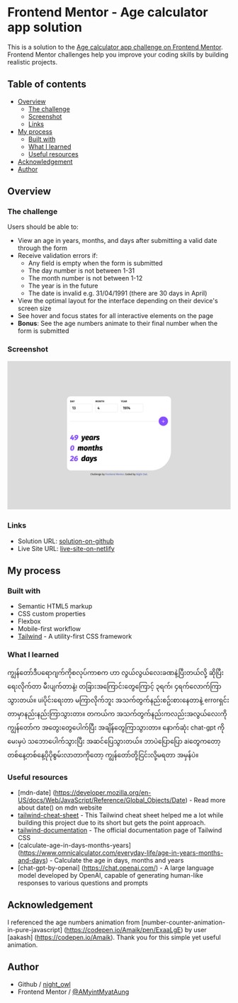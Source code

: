 # Frontend Mentor - Age calculator app solution

This is a solution to the [Age calculator app challenge on Frontend Mentor](https://www.frontendmentor.io/challenges/age-calculator-app-dF9DFFpj-Q). Frontend Mentor challenges help you improve your coding skills by building realistic projects. 

## Table of contents

- [Overview](#overview)
  - [The challenge](#the-challenge)
  - [Screenshot](#screenshot)
  - [Links](#links)
- [My process](#my-process)
  - [Built with](#built-with)
  - [What I learned](#what-i-learned)
  - [Useful resources](#useful-resources)
- [Acknowledgement](#acknowledgement)
- [Author](#author)

## Overview

### The challenge

Users should be able to:

- View an age in years, months, and days after submitting a valid date through the form
- Receive validation errors if:
  - Any field is empty when the form is submitted
  - The day number is not between 1-31
  - The month number is not between 1-12
  - The year is in the future
  - The date is invalid e.g. 31/04/1991 (there are 30 days in April)
- View the optimal layout for the interface depending on their device's screen size
- See hover and focus states for all interactive elements on the page
- **Bonus**: See the age numbers animate to their final number when the form is submitted

### Screenshot

![desktop-design](./design/age-calculator-desktop-view.png)

### Links

- Solution URL: [solution-on-github](https://github.com/AMyintMyatAung/Frontend-Mentor-Challenges/tree/main/age-calculator)
- Live Site URL: [live-site-on-netlify](https://preeminent-begonia-07fe3c.netlify.app/age-calculator/index.html)

## My process

### Built with

- Semantic HTML5 markup
- CSS custom properties
- Flexbox
- Mobile-first workflow
- [Tailwind](https://tailwindcss.com) - A utility-first CSS framework

### What I learned

ကျွန်တော်ဒီပရောဂျက်ကိုစလုပ်ကာစက ဟာ လွယ်လွယ်လေးခဏနဲ့ပြီးတယ်လို့ ဆိုပြီး ရေးလိုက်တာ မီးပျက်တာနဲ့၊ တခြားအကြောင်းတွေကြောင့် ၃ရက်၊ ၄ရက်လောက်ကြာသွားတယ်။ uiပိုင်းရေးတာ မကြာလိုက်ဘူး အသက်တွက်နည်းစဥ်းစားနေတာနဲ့ errorရှင်းတာမှာနည်းနည်းကြာသွားတာ။ တကယ်က အသက်တွက်နည်းကလည်းအလွယ်လေးကို ကျွန်တော်က အတွေးတွေပေါက်ပြီး အချိန်တွေကြာသွားတာ။ နောက်ဆုံး chat-gpt ကိုမေးမှပဲ သဘောပေါက်သွားပြီး အဆင်ပြေသွားတယ်။ ဘာပဲပြောပြော aiတွေကတော့ တစ်နေ့တစ်နေ့ပိုပိုစွမ်းလာတာကိုတော့ ကျွန်တော်တို့ငြင်းလို့မရတာ အမှန်ပဲ။

### Useful resources

- [mdn-date] (https://developer.mozilla.org/en-US/docs/Web/JavaScript/Reference/Global_Objects/Date) - Read more about date() on mdn website
- [tailwind-cheat-sheet](https://nerdcave.com/tailwind-cheat-sheet) - This Tailwind cheat sheet helped me a lot while building this project due to its short but gets the point approach.
- [tailwind-documentation](https://tailwindcss.com/docs/) - The official documentation page of Tailwind CSS
- [calculate-age-in-days-months-years] (https://www.omnicalculator.com/everyday-life/age-in-years-months-and-days) - Calculate the age in days, months and years
- [chat-gpt-by-openai] (https://chat.openai.com/) -  A large language model developed by OpenAI, capable of generating human-like responses to various questions and prompts

## Acknowledgement

I referenced the age numbers animation from [number-counter-animation-in-pure-javascript] (https://codepen.io/Amaik/pen/ExaaLgE) by user [aakash] (https://codepen.io/Amaik). Thank you for this simple yet useful animation.

## Author

- Github / [night_owl](https://github.com/AMyintMyatAung)
- Frontend Mentor / [@AMyintMyatAung](https://www.frontendmentor.io/profile/AMyintMyatAung)

